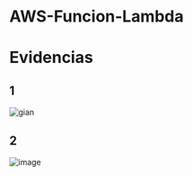 # AWS-Funcion-Lambda
# Evidencias
## 1
![gian](https://user-images.githubusercontent.com/105090146/212801704-6490cd49-3b60-4076-8bc5-9c04e11d9d9b.png)
## 2
![image](https://user-images.githubusercontent.com/105090146/212802094-46db065c-b470-47ee-8819-8c2dcd59a7fe.png)
